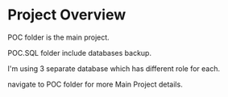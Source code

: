 # Project Overview

POC folder is the main project.


POC.SQL folder include databases backup.



I'm using 3 separate database which has different role for each.


navigate to POC folder for more Main Project details.
